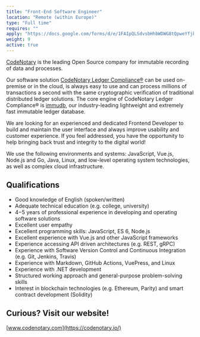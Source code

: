 ```yaml
---
title: "Front-End Software Engineer"
location: "Remote (within Europe)" 
type: "Full time" 
requires: "" 
apply: "https://docs.google.com/forms/d/e/1FAIpQLSdvsbHhbWDWG8tQpweYfjkOMM_GAKb38iUQHXEST78ogOHcUA/viewform?usp=sf_link"
weight: 9
active: true
---
```


[CodeNotary](https://codenotary.io/) is the leading Open Source company for immutable recording of data and processes.

Our software solution [CodeNotary Ledger Compliance®](https://codenotary.io/products/ledger-compliance/) can be used on-premise or in the cloud, is always easy to use and can process millions of transactions a second with the same cryptographic verification of traditional distributed ledger solutions. The core engine of CodeNotary Ledger Compliance® is [immudb](https://codenotary.io/technologies/immudb/), our industry-leading lightweight and extremely fast immutable ledger database.

We are looking for an experienced and dedicated Frontend Developer to build and maintain the user interface and always improve usability and customer experience. If you feel addressed, you have the opportunity to help bringing back trust and integrity to the digital world!

We use the following environments and systems: JavaScript, Vue.js, Node.js and Go, Java, Linux, and low-level operating system technologies, as well as complex cloud infrastructure.


## Qualifications

- Good knowledge of English (spoken/written)
- Adequate technical education (e.g. college, university)
- 4−5 years of professional experience in developing and operating software solutions
- Excellent user empathy
- Excellent programming skills: JavaScript, ES 6, Node.js
- Excellent experience with Vue.js and other JavaScript frameworks
- Experience accessing API driven architectures (e.g. REST, gRPC)
- Experience with Software Version Control and Continuous Integration (e.g. Git, Jenkins, Travis)
- Experience with Markdown, GitHub Actions, VuePress, and Linux
- Experience with .NET development
- Structured working approach and general-purpose problem-solving skills
- Interest in blockchain technologies (e.g. Ethereum, Parity) and smart contract development (Solidity)


## Curious? Visit our website!

[www.codenotary.com](https://codenotary.io/)
